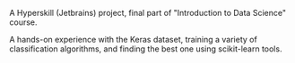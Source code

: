 A Hyperskill (Jetbrains) project, final part of "Introduction to Data Science" course. 

A hands-on experience with the Keras dataset, training a variety of classification algorithms, 
and finding the best one using scikit-learn tools.
